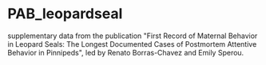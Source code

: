 # PAB_leopardseal
supplementary data from the publication "First Record of Maternal Behavior in Leopard Seals: The Longest Documented Cases of Postmortem Attentive Behavior in Pinnipeds", led by Renato Borras-Chavez and Emily Sperou.
